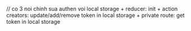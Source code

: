 // co 3 noi chinh sua authen voi local storage
    + reducer: init
    + action creators: update/add/remove token in local storage
    + private route: get token in local storage